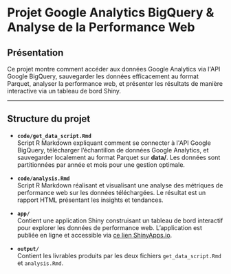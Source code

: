 # Projet Google Analytics BigQuery & Analyse de la Performance Web

## Présentation

Ce projet montre comment accéder aux données Google Analytics via l'API Google BigQuery, sauvegarder les données efficacement au format Parquet, analyser la performance web, et présenter les résultats de manière interactive via un tableau de bord Shiny.

---

## Structure du projet

- **`code/get_data_script.Rmd`**  
  Script R Markdown expliquant comment se connecter à l'API Google BigQuery, télécharger l’échantillon de données Google Analytics, et sauvegarder localement au format Parquet sur **data/**. Les données sont partitionnées par année et mois pour une gestion optimale.

- **`code/analysis.Rmd`**  
  Script R Markdown réalisant et visualisant une analyse des métriques de performance web sur les données téléchargées. Le résultat est un rapport HTML présentant les insights et tendances.

- **`app/`**  
  Contient une application Shiny construisant un tableau de bord interactif pour explorer les données de performance web. L’application est publiée en ligne et accessible via [ce lien ShinyApps.io](https://dy08vl-dinh0tung0anh-tran.shinyapps.io/web-performance-analysis/).

- **`output/`**  
  Contient les livrables produits par les deux fichiers `get_data_script.Rmd` et `analysis.Rmd`.

